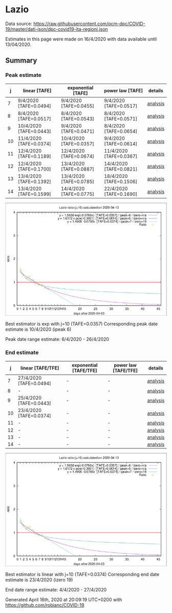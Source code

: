 # Lazio


Data source: https://raw.githubusercontent.com/pcm-dpc/COVID-19/master/dati-json/dpc-covid19-ita-regioni.json

Estimates in this page were made on 16/4/2020 with data available until 13/04/2020.


## Summary 

### Peak estimate 
|j|linear [TAFE]|exponential [TAFE]|power law [TAFE]|details|
|---|----|-----------|---------|-------|
|7|9/4/2020 [TAFE=0.0494]|9/4/2020 [TAFE=0.0455]|9/4/2020 [TAFE=0.0517]|[analysis](COVID-19_lazio_j7_2020-04-13.md)|
|8|8/4/2020 [TAFE=0.0517]|8/4/2020 [TAFE=0.0543]|8/4/2020 [TAFE=0.0571]|[analysis](COVID-19_lazio_j8_2020-04-13.md)|
|9|10/4/2020 [TAFE=0.0443]|9/4/2020 [TAFE=0.0471]|8/4/2020 [TAFE=0.0654]|[analysis](COVID-19_lazio_j9_2020-04-13.md)|
|10|11/4/2020 [TAFE=0.0374]|10/4/2020 [TAFE=0.0357]|9/4/2020 [TAFE=0.0614]|[analysis](COVID-19_lazio_j10_2020-04-13.md)|
|11|12/4/2020 [TAFE=0.1189]|12/4/2020 [TAFE=0.0674]|11/4/2020 [TAFE=0.0367]|[analysis](COVID-19_lazio_j11_2020-04-13.md)|
|12|12/4/2020 [TAFE=0.1700]|13/4/2020 [TAFE=0.0887]|14/4/2020 [TAFE=0.0821]|[analysis](COVID-19_lazio_j12_2020-04-13.md)|
|13|13/4/2020 [TAFE=0.1392]|13/4/2020 [TAFE=0.0785]|18/4/2020 [TAFE=0.1506]|[analysis](COVID-19_lazio_j13_2020-04-13.md)|
|14|13/4/2020 [TAFE=0.1599]|14/4/2020 [TAFE=0.0775]|22/4/2020 [TAFE=0.1690]|[analysis](COVID-19_lazio_j14_2020-04-13.md)|

![best peak estimate](COVID-19_lazio_j10_2020-04-13.png)

Best estimator is exp with j=10 (TAFE=0.0357)
Corresponding peak date estimate is 10/4/2020 (ipeak 6)


Peak date range estimate: 6/4/2020 - 26/4/2020

### End estimate 
|j|linear [TAFE/TFE]|exponential [TAFE/TFE]|power law [TAFE/TFE]|details|
|---|----|-----------|---------|-------|
|7|27/4/2020 [TAFE=0.0494]|-|-|[analysis](COVID-19_lazio_j7_2020-04-13.md)|
|8|-|-|-|[analysis](COVID-19_lazio_j8_2020-04-13.md)|
|9|25/4/2020 [TAFE=0.0443]|-|-|[analysis](COVID-19_lazio_j9_2020-04-13.md)|
|10|23/4/2020 [TAFE=0.0374]|-|-|[analysis](COVID-19_lazio_j10_2020-04-13.md)|
|11|-|-|-|[analysis](COVID-19_lazio_j11_2020-04-13.md)|
|12|-|-|-|[analysis](COVID-19_lazio_j12_2020-04-13.md)|
|13|-|-|-|[analysis](COVID-19_lazio_j13_2020-04-13.md)|
|14|-|-|-|[analysis](COVID-19_lazio_j14_2020-04-13.md)|

![best zero estimate](COVID-19_lazio_j10_2020-04-13.png)

Best estimator is linear with j=10 (TAFE=0.0374)
Corresponding end date estimate is 23/4/2020 (izero 19)


End date range estimate: 4/4/2020 - 27/4/2020

Generated April 16th, 2020 at 20:09:19 UTC+0200 with https://github.com/robianc/COVID-19
